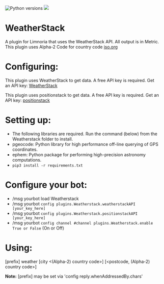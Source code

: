 ![Python versions](https://img.shields.io/badge/Python-version-blue) ![](https://img.shields.io/badge/3.6%2C%203.7%2C%203.8%2C%203.9-blue.svg)
# WeatherStack

A plugin for Limnoria that uses the WeatherStack API. All output is in Metric.
This plugin uses Alpha-2 Code for country code [iso.org](https://www.iso.org/obp/ui#iso:pub:PUB500001:en)

Configuring:
===========

This plugin uses WeatherStack to get data. A free API key is required.
Get an API key: [WeatherStack](https://weatherstack.com//)

This plugin uses positionstack to get data. A free API key is required.
Get an API key: [positionstack](https://positionstack.com/)

Setting up:
==========

* The following libraries are required. Run the command (below) from the Weatherstack folder to install.
* pgeocode: Python library for high performance off-line querying of GPS coordinates.
* ephem: Python package for performing high-precision astronomy computations.
* `pip3 install -r requirements.txt`

Configure your bot:
==================

* /msg yourbot load Weatherstack
* /msg yourbot `config plugins.Weatherstack.weatherstackAPI [your_key_here]`
* /msg yourbot `config plugins.Weatherstack.positionstackAPI [your_key_here]`
* /msg yourbot `config channel #channel plugins.Weatherstack.enable True or False` (On or Off)

Using:
=====

[prefix] weather [city <(Alpha-2) country code>] [<postcode, (Alpha-2) country code>]

**Note:** [prefix] may be set via 'config reply.whenAddressedBy.chars'
